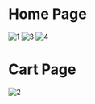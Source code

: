 # Home Page
![1](https://user-images.githubusercontent.com/80322623/233121549-f0b00fe6-c03c-408a-8e15-49f1a3b7f060.JPG)
![3](https://user-images.githubusercontent.com/80322623/233122979-3d5c06e9-9db1-4b94-8f59-02e748ad612e.JPG)
![4](https://user-images.githubusercontent.com/80322623/233123047-1678beef-bf81-4e4e-9a7f-bc2db45f0db2.JPG)
# Cart Page
![2](https://user-images.githubusercontent.com/80322623/233123301-ee3741a8-b08d-4650-97b0-5e94d7ff18cf.JPG)
